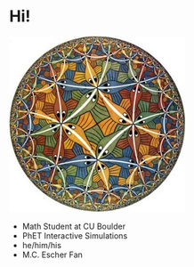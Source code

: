 # Hi!

![M.C. Escher's Circle Limit III](./circle-limit-iii.jpg)

* Math Student at CU Boulder
* PhET Interactive Simulations
* he/him/his
* M.C. Escher Fan

